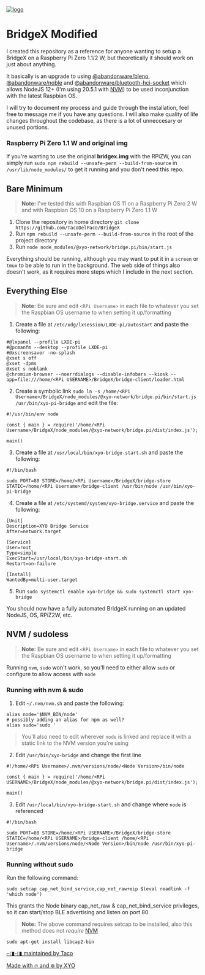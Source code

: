 [![logo][]](https://xyo.network)

# BridgeX Modified
I created this repository as a reference for anyone wanting to setup a BridgeX on a Raspberry Pi Zero 1.1/2 W, but theoretically it should work on just about anything.

It basically is an upgrade to using [@abandonware/bleno](https://github.com/abandonware/bleno), [@abandonware/noble](https://github.com/abandonware/noble) and [@abandonware/bluetooth-hci-socket](https://github.com/abandonware/bluetooth-hci-socket) which allows NodeJS 12+ (I'm using 20.5.1 with [NVM](https://github.com/nvm-sh/nvm)) to be used inconjunction with the latest Raspbian OS.

I will try to document my process and guide through the installation, feel free to message me if you have any questions. I will also make quality of life changes throughout the codebase, as there is a lot of unneccesary or unused portions.

### Raspberry Pi Zero 1.1 W and original img
If you're wanting to use the original **bridgex.img** with the RPiZW, you can simply run `sudo npm rebuild --unsafe-perm --build-from-source` in `/usr/lib/node_modules/` to get it running and you don't need this repo.

## Bare Minimum
> **Note:** I've tested this with Raspbian OS 11 on a Raspberry Pi Zero 2 W and with Raspbian OS 10 on a Raspberry Pi Zero 1.1 W

1. Clone the repository in home directory
   `git clone https://github.com/TacoDelPaco/BridgeX`
2. Run `npm rebuild --unsafe-perm --build-from-source` in the root of the project directory
3. Run `node node_modules/@xyo-network/bridge.pi/bin/start.js`

Everything should be running, although you may want to put it in a `screen` or `tmux` to be able to run in the background. The web side of things also doesn't work, as it requires more steps which I include in the next section.

## Everything Else
> **Note:** Be sure and edit `<RPi Username>` in each file to whatever you set the Raspbian OS username to when setting it up/formatting
1. Create a file at `/etc/xdg/lxsession/LXDE-pi/autostart` and paste the following:
```
#@lxpanel --profile LXDE-pi
#@pcmanfm --desktop --profile LXDE-pi
#@xscreensaver -no-splash
@xset s off
@xset -dpms
@xset s noblank
@chromium-browser --noerrdialogs --disable-infobars --kiosk --app=file:///home/<RPi USERNAME>/BridgeX/bridge-client/loader.html
```
2. Create a symbolic link `sudo ln -s /home/<RPi Username>/BridgeX/node_modules/@xyo-network/bridge.pi/bin/start.js /usr/bin/xyo-pi-bridge` and edit the file:
```
#!/usr/bin/env node

const { main } = require('/home/<RPi Username>/BridgeX/node_modules/@xyo-network/bridge.pi/dist/index.js');

main()
```
3. Create a file at `/usr/local/bin/xyo-bridge-start.sh` and paste the following:
```
#!/bin/bash

sudo PORT=80 STORE=/home/<RPi Username>/BridgeX/bridge-store STATIC=/home/<RPi Username>/bridge-client /usr/bin/node /usr/bin/xyo-pi-bridge
```
4. Create a file at `/etc/systemd/system/xyo-bridge.service` and paste the following:
```
[Unit]
Description=XYO Bridge Service
After=network.target

[Service]
User=root
Type=simple
ExecStart=/usr/local/bin/xyo-bridge-start.sh
Restart=on-failure

[Install]
WantedBy=multi-user.target
```
5. Run `sudo systemctl enable xyo-bridge && sudo systemctl start xyo-bridge`

You should now have a fully automated BridgeX running on an updated NodeJS, OS, RPiZ2W, etc.

## NVM / sudoless
> **Note:** Be sure and edit `<RPi Username>` in each file to whatever you set the Raspbian OS username to when setting it up/formatting

Running `nvm`, `sudo` won't work, so you'll need to either allow `sudo` or configure to allow access with `node`

### Running with nvm & sudo
1. Edit `~/.nvm/nvm.sh` and paste the following:
```
alias node='$NVM_BIN/node'
# possibly adding an alias for npm as well?
alias sudo='sudo '
```
> You'll also need to edit wherever `node` is linked and replace it with a static link to the NVM version you're using
2. Edit `/usr/bin/xyo-bridge` and change the first line
```
#!/home/<RPi Username>/.nvm/versions/node/<Node Version>/bin/node

const { main } = require('/home/<RPi USERNAME>/BridgeX/node_modules/@xyo-network/bridge.pi/dist/index.js');

main()
```
3. Edit `/usr/local/bin/xyo-bridge-start.sh` and change where `node` is referenced
```
#!/bin/bash

sudo PORT=80 STORE=/home/<RPi USERNAME>/BridgeX/bridge-store STATIC=/home/<RPi USERNAME>/bridge-client /home/<RPi Username>/.nvm/versions/node/<Node Version>/bin/node /usr/bin/xyo-pi-bridge
```
### Running without sudo
Run the following command:

`sudo setcap cap_net_bind_service,cap_net_raw+eip $(eval readlink -f 'which node')`

This grants the Node binary cap_net_raw & cap_net_bind_service privileges, so it can start/stop BLE advertising and listen on port 80

> **Note:** The above command requires setcap to be installed, also this method does not _require_ [NVM](https://github.com/nvm-sh/nvm)

`sudo apt-get install libcap2-bin`

[⌐◨-◨ maintained by Taco](https://x.com/omghax)

[Made with 🔥 and ❄️ by XYO](https://xyo.network)

[logo]: https://cdn.xy.company/img/brand/XYO_full_colored.png
